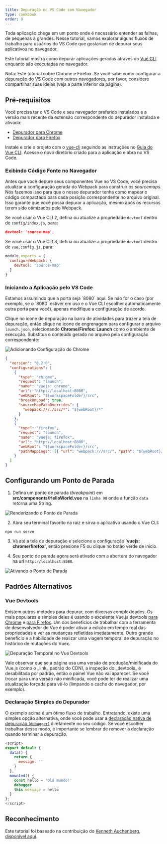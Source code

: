 ```yaml
---
title: Depuração no VS Code com Navegador
type: cookbook
order: 8
---
```


Toda aplicação chega em um ponto onde é necessário entender as falhas, de pequenas à grandes. Nesse tutorial, vamos explorar alguns fluxos de trabalho para usuários do VS Code que gostariam de depurar seus aplicativos no navegador.

Este tutorial mostra como depurar aplicações geradas através do [Vue CLI](https://github.com/vuejs/vue-cli) enquanto são executadas no navegador.

<p class="tip">Nota: Este tutorial cobre Chrome e Firefox. Se você sabe como configurar a depuração do VS Code com outros navegadores, por favor, considere compartilhar suas ideias (veja a parte inferior da página).</p>

## Pré-requisitos

Você precisa ter o VS Code e seu navegador preferido instalados e a versão mais recente da extensão correspondente do depurador instalada e ativada:

* [Depurador para Chrome](https://marketplace.visualstudio.com/items?itemName=msjsdiag.debugger-for-chrome)
* [Depurador para Firefox](https://marketplace.visualstudio.com/items?itemName=hbenl.vscode-firefox-debug)

Instale e crie o projeto com o [vue-cli](https://github.com/vuejs/vue-cli) seguindo as instruções no [Guia do Vue CLI](https://cli.vuejs.org/).
 Acesse o novo diretório criado para a aplicação e abra no VS Code.

### Exibindo Código Fonte no Navegador

Antes que você depure seus componentes Vue no VS Code, você precisa atualizar a configuração gerada do Webpack para construir os _sourcemaps_. Nós fazemos isso para que o nosso depurador tenha como mapear o código compactado para cada posição correspondente no arquivo original. Isso garante que você possa depurar a aplicação, mesmo após os recursos terem sido otimizados pelo Webpack.

Se você usar o Vue CLI 2, defina ou atualize a propriedade `devtool` dentro de `config/index.js`, para:

```json
devtool: 'source-map',
```

Se você usar o Vue CLI 3, defina ou atualize a propriedade `devtool` dentro de `vue.config.js`, para:

```js
module.exports = {
  configureWebpack: {
    devtool: 'source-map'
  }
}
```

### Iniciando a Aplicação pelo VS Code

<p class="tip">Estamos assumindo que a porta seja `8080` aqui. Se não for o caso (por exemplo, se o `8080` estiver em uso e o Vue CLI escolher automaticamente outra porta para você), apenas modifique a configuração de acordo.</p>

Clique no icone de depuração na barra de atividades para trazer a tela de depuração, então clique no icone de engrenagem para configurar o arquivo `launch.json`, selecionando **Chrome/Firefox: Launch** como o ambiente de execução. Substitua o conteúdo gerado no arquivo pela configuração correspondente:

![Adicionando Configuração do Chrome](/images/config_add.png)

```json
{
  "version": "0.2.0",
  "configurations": [
    {
      "type": "chrome",
      "request": "launch",
      "name": "vuejs: chrome",
      "url": "http://localhost:8080",
      "webRoot": "${workspaceFolder}/src",
      "breakOnLoad": true,
      "sourceMapPathOverrides": {
        "webpack:///./src/*": "${webRoot}/*"
      }
    },
    {
      "type": "firefox",
      "request": "launch",
      "name": "vuejs: firefox",
      "url": "http://localhost:8080",
      "webRoot": "${workspaceFolder}/src",
      "pathMappings": [{ "url": "webpack:///src/", "path": "${webRoot}/" }]
    }
  ]
}
```

## Configurando um Ponto de Parada

1. Defina um ponto de parada (_breakpoint_) em **src/components/HelloWorld.vue** na `linha 90` onde a função `data` retorna uma String.

![Renderizando o Ponto de Parada](/images/breakpoint_set.png)

2. Abra seu terminal favorito na raiz e sirva o aplicativo usando o Vue CLI:

```
npm run serve
```

3.  Vá até a tela de depuração e selecione a configuração **'vuejs: chrome/firefox'**, então presione F5 ou clique no botão verde de inicio.

4.  Seu ponto de parada agora será ativado com a abertura do navegador na url `http://localhost:8080`.

![Ativando o Ponto de Parada](/images/breakpoint_hit.png)

## Padrões Alternativos

### Vue Devtools

Existem outros métodos para depurar, com diversas complexidades. Os mais populares e simples deles é usando o excelente Vue.js devtools [para Chrome](https://chrome.google.com/webstore/detail/vuejs-devtools/nhdogjmejiglipccpnnnanhbledajbpd) e [para Firefox](https://addons.mozilla.org/en-US/firefox/addon/vue-js-devtools/). Um dos beneficios de trabalhar com a ferramenta de desenvolvedor do Vue é poder ativar a edição em tempo real das propriedades e ver as mudanças refletidas imetiatamente. Outro grande benefício é a habilidade de realizar uma viagem temporal de depuração no histórico de mutações do Vuex.

![Depuração Temporal no Vue Devtools](/images/devtools-timetravel.gif)

<p class="tip">Vale observar que se a página usa uma versão de produção/minificada do Vue.js (como o _link_ padrão do CDN), a inspeção do _devtools_ é desabilitada por padrão, então o painel Vue não vai aparecer. Se você trocar para uma versão não minificada, você pode ter de realizar uma atualização forçada para vê-lo (limpando o cache do navegador, por exemplo).</p>

### Declaração Simples do Depurador

O exemplo acima é um ótimo fluxo de trabalho. Entretando, existe uma simples opção alternativa, onde você pode usar a [declaração nativa de depuração (`debugger`)](https://developer.mozilla.org/pt-BR/docs/Web/JavaScript/Reference/Statements/debugger) diretamente no seu código. Se você escolher trabalhar desse modo, é importante se lembrar de remover a declaração quando terminar a depuração.

```js
<script>
export default {
  data() {
    return {
      message: ''
    }
  },
  mounted() {
    const hello = 'Olá mundo!'
    debugger
    this.message = hello
  }
};
</script>
```

## Reconhecimento

Este tutorial foi baseado na contribuição do [Kenneth Auchenberg](https://twitter.com/auchenberg), [disponível aqui](https://github.com/Microsoft/VSCode-recipes/tree/master/vuejs-cli).
